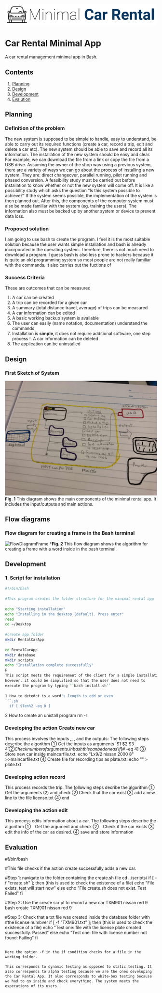 ![CarRental](logo.png)

Car Rental Minimal App
===========================

A car rental management minimal app in Bash.

Contents
-----
  1. [Planning](#planning)
  1. [Design](#design)
  1. [Development](#development)
  1. [Evalution](#evaluation)

Planning
----------
### Definition of the problem
 The new system is supposed to be simple to handle, easy to understand, be able to carry out its required functions (create a car, record a trip, edit and delete a car etc). The new system should be able to save and record all its information. 
The installation of the new system should be easy and clear. For example, we can download the file from a link or copy the file from a USB drive. Assuming the owner of the shop was using a previous system, there are a variety of ways we can go about the process of installing a new system. They are: direct changeover, parallel running, pilot running and phased conversion.
A feasibility study must be carried out before installation to know whether or not the new system will come off. It is like a possibility study which asks the question “Is this system possible to achieve?”  If the system seems possible, the implementation of the system is then planned out. 
After this, the components of the computer system must also be made familiar with the system (eg. training the users). The information also must be backed up by another system or device to prevent data loss. 
### Proposed solution
I am going to use bash to create the program. I feel it is the most suitable solution because the user wants simple installation and bash is already incorporated in the operating system. Therefore, there is not much need to download a program. I guess bash is also less prone to hackers because it is quite an old programming system so most people are not really familiar with the commands. It also carries out the fuctions of 
### Success Criteria
These are outcomes that can be measured
1. A car can be created 
1. A trip can be recorded for a given car
1. A summary (total distance travel, average) of trips can be measured
1. A car information can be edited
1. A basic working backup system is available
1. The user can easily (name notation, documentation) understand the commands
1. Installation is **simple**, it does not require additional software, one step process
!. A car information can be deleted
1. The application can be uninstalled

Design
---------
### First Sketch of System
![CarRental](diagram.jpg)
**Fig. 1** This diagram shows the main components of the minimal rental app. It includes the input/outputs and main actions.

## Flow diagrams 

### Flow diagram for creating a frame in the Bash terminal
![FlowDiagramFrame](FLOWCHART.png)
***Fig. 2** This flow diagram shows the algorithm for creating a frame with a word inside in the bash terminal.

Development
--------
### 1. Script for installation
```.sh
#!/bin/bash

#This program creates the folder structure for the minimal rental app

echo "Starting installation"
echo "Installing in the desktop (default). Press enter"
read
cd ~/Desktop

#create app folder
mkdir RentalCarApp

cd RentalCarApp
mkdir database
mkdir scripts
echo "Installation complete successfully"
F
This script meets the requirement of the client for a simple installation
however, it could be simplified so that the user does not need to
execute the program by typing ``bash install.sh``

1 How to detedct is a word's length is odd or even
```.sh
  if [ $len%2 -eq 0 ]
```
2 How to create an unistall program
rm -r 

### Developing the action Create new car
This process involves the inputs _,_,_,_, and the outputs:
The following steps describe the algorithm
① Get the inputs as arguments '$1 $2 $3 $4'
② Check number of arguments. In bash this can be done as 'if [$# -eq 4]
③ Store new car inside maincarfile.txt. echo "Lx9/2 nissan 2000 8" >>maincarfile.txt
④ Create file for recording tips as plate.txt. echo "" > plate.txt

### Developing action record
This process records the trip.
The following steps decribe the algorithm
① Get the arguments (2) and check
② Check that the car exist
③ add a new line to the file license.txt
④ end

### Developing the action edit
This process edits information about a car.
The following steps describe the algorithm
①　Get the argument and check
②　Check if the car exists
③ edit the info of the car as desired.
④ save and store information

Evaluation
-----------
#!/bin/bash

#This file checks if the action create successfully adds a new car.

#Step 1: navigate to the folder containing the create.sh file
cd ../scripts/
if [ -f "create.sh" ]; then (this is used to check the existence of a file)
        echo "File exists, test will start now"
else
        echo "File create.sh does not exist. Test Failed"
fi

#Step 2: Use the create script to record a new car TXM901 nissan red 9
bash create TXM901 nissan red 9

#Step 3: Check that a txt file was created inside the database folder with
#the license numbver
if [ -f "TXM901.txt" ]; then (this is used to check the existence of a file)
        echo "Test one: file with the license plate created successfully. Passed"
else
        echo "Test one: file with license number not found: Failing"
fi
```

Here the option -f in the if condition checks for a file in the working folder.

This corresponds to dynamic testing as opposed to static testing. It also corresponds to alpha testing because we are the ones developing the Car Rental App. It also corresponds to white-box testing because we had to go inside and check everything. The system meets the expecations of its users. 







